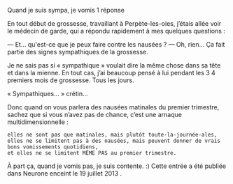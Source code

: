 
Quand je suis sympa, je vomis
1 réponse	

En tout début de grossesse, travaillant à Perpète-les-oies, j’étais allée voir le médecin de garde, qui a répondu rapidement à mes quelques questions :

— Et… qu'est-ce que je peux faire contre les nausées ? — Oh, rien… Ça fait partie des signes sympathiques de la grossesse.

Je ne sais pas si « sympathique » voulait dire la même chose dans sa tête et dans la mienne. En tout cas, j’ai beaucoup pensé à lui pendant les 3 4 premiers mois de grossesse. Tous les jours.

« Sympathiques… » crétin…

Donc quand on vous parlera des nausées matinales du premier trimestre, sachez que si vous n’avez pas de chance, c’est une arnaque multidimensionnelle :

    elles ne sont pas que matinales, mais plutôt toute-la-journée-ales,
    elles ne se limitent pas à des nausées, mais peuvent donner de vrais bons vomissements quotidiens,
    et elles ne se limitent MÊME PAS au premier trimestre.

À part ça, quand je vomis pas, je suis contente. :)
Cette entrée a été publiée dans Neurone enceint le 19 juillet 2013 . 